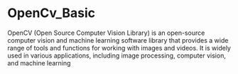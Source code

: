 # OpenCv_Basic
OpenCV (Open Source Computer Vision Library) is an open-source computer vision and machine learning software library that provides a wide range of tools and functions for working with images and videos. It is widely used in various applications, including image processing, computer vision, and machine learning
